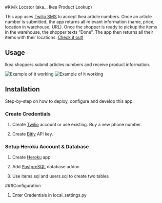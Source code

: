 #Kivik Locator (aka... Ikea Product Lookup)

This app uses [Twilio SMS](http://twilio.com/) to accept Ikea article numbers. Once an article number is submitted, the app returns all relevant information (name, price, location in warehouse, URL). Once the shopper is ready to pickup the items in the warehouse, the shopper texts “Done”. The app then returns all their items with their locations. [Check it out!](http://www.kivikfinder.com)

## Usage
Ikea shoppers submit articles numbers and receive product information. 

![Example of it
working](https://raw.github.com/mauerbac/twilio-ikea-lookup/master/images/screenshot1.png)
![Example of it
working](https://raw.github.com/mauerbac/twilio-ikea-lookup/master/images/screenshot2.png)

## Installation

Step-by-step on how to deploy, configure and develop this app.

### Create Credentials

1) Create [Twilio](http://twilio.com/) account or use existing. Buy a new phone number. 

2) Create [Bitly](http://bitly.com/a/your_api_key) API key.

### Setup Heroku Account & Database

1) Create [Heroku](http://www.heroku.com/) app

2) Add [PostgreSQL](https://postgres.heroku.com/) database addon

3) Use items.sql and users.sql to create two tables

###Configuration 

1) Enter Credentials in local_settings.py
